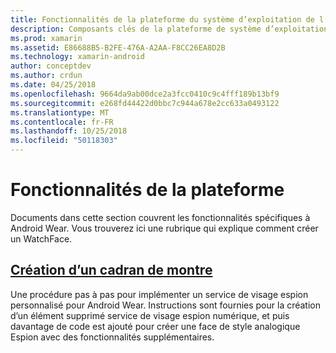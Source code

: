 ```yaml
---
title: Fonctionnalités de la plateforme du système d’exploitation de l’usure avec Xamarin.Android
description: Composants clés de la plateforme de système d’exploitation de l’usure
ms.prod: xamarin
ms.assetid: E86688B5-B2FE-476A-A2AA-F8CC26EA8D2B
ms.technology: xamarin-android
author: conceptdev
ms.author: crdun
ms.date: 04/25/2018
ms.openlocfilehash: 9664da9ab00dce2a3fcc0410c9c4fff189b13bf9
ms.sourcegitcommit: e268fd44422d0bbc7c944a678e2cc633a0493122
ms.translationtype: MT
ms.contentlocale: fr-FR
ms.lasthandoff: 10/25/2018
ms.locfileid: "50118303"
---
```

# <a name="platform-features"></a>Fonctionnalités de la plateforme

Documents dans cette section couvrent les fonctionnalités spécifiques à Android Wear. Vous trouverez ici une rubrique qui explique comment créer un WatchFace.
 
##  <a name="creating-a-watch-faceandroidwearplatformcreating-a-watchfacemd"></a>[Création d’un cadran de montre](~/android/wear/platform/creating-a-watchface.md)

Une procédure pas à pas pour implémenter un service de visage espion personnalisé pour Android Wear. Instructions sont fournies pour la création d’un élément supprimé service de visage espion numérique, et puis davantage de code est ajouté pour créer une face de style analogique Espion avec des fonctionnalités supplémentaires.
